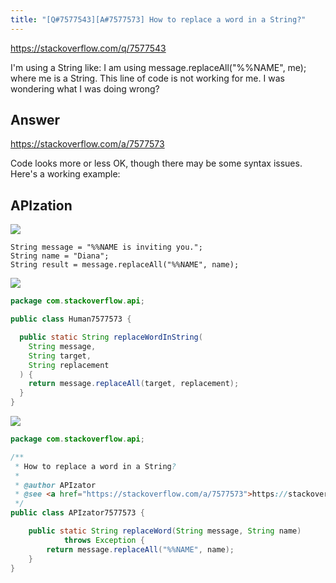 ```yaml
---
title: "[Q#7577543][A#7577573] How to replace a word in a String?"
---
```


https://stackoverflow.com/q/7577543

I&#x27;m using a String like:
I am using message.replaceAll(&quot;%%NAME&quot;, me); where me is a String. This line of code is not working for me. I was wondering what I was doing wrong?

## Answer

https://stackoverflow.com/a/7577573

Code looks more or less OK, though there may be some syntax issues. Here&#x27;s a working example:

## APIzation

<div class="code-3columns-row">

<div class="code-3columns-column">

<div><img src="/stackoverflow.png" /></div>

```plain
String message = "%%NAME is inviting you.";
String name = "Diana";
String result = message.replaceAll("%%NAME", name);
```

</div>

<div class="code-3columns-column">

<div><img src="/human.png" /></div>

```java
package com.stackoverflow.api;

public class Human7577573 {

  public static String replaceWordInString(
    String message,
    String target,
    String replacement
  ) {
    return message.replaceAll(target, replacement);
  }
}

```

</div>

<div class="code-3columns-column">

<div><img src="/apizator.png" /></div>

```java
package com.stackoverflow.api;

/**
 * How to replace a word in a String?
 *
 * @author APIzator
 * @see <a href="https://stackoverflow.com/a/7577573">https://stackoverflow.com/a/7577573</a>
 */
public class APIzator7577573 {

    public static String replaceWord(String message, String name)
            throws Exception {
        return message.replaceAll("%%NAME", name);
    }
}

```

</div>

</div>